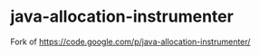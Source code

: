 java-allocation-instrumenter
============================

Fork of https://code.google.com/p/java-allocation-instrumenter/
